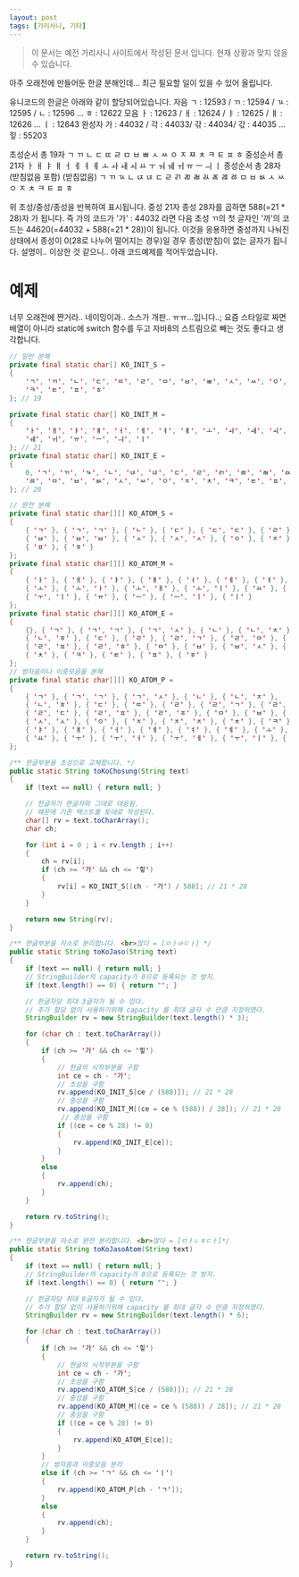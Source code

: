 ```yaml
---
layout: post
tags: [가리사니, 기타]
---
```


> 이 문서는 예전 가리사니 사이트에서 작성된 문서 입니다.
현재 상황과 맞지 않을 수 있습니다.


아주 오래전에 만들어둔 한글 분해인데... 최근 필요할 일이 있을 수 있어 올립니다.

유니코드의 한글은 아래와 같이 할당되어있습니다.
자음
ㄱ : 12593 / ㄲ : 12594 / ㄳ : 12595 / ㄴ : 12596 ... ㅎ : 12622
모음
ㅏ : 12623 / ㅐ : 12624 / ㅑ : 12625 / ㅒ : 12626 ... ㅣ : 12643
완성자
가 : 44032 / 각 : 44033/ 갂 : 44034/ 갃 : 44035 ... 힣 : 55203

초성순서 총 19자
ㄱ ㄲ ㄴ ㄷ ㄸ ㄹ ㅁ ㅂ ㅃ ㅅ ㅆ ㅇ ㅈ ㅉ ㅊ ㅋ ㅌ ㅍ ㅎ
중성순서 총 21자
ㅏ ㅐ ㅑ ㅒ ㅓ ㅔ ㅕ ㅖ ㅗ ㅘ ㅙ ㅚ ㅛ ㅜ ㅝ ㅞ ㅟ ㅠ ㅡ ㅢ ㅣ
종성순서 총 28자 (받침없음 포함)
(받침없음) ㄱ ㄲ ㄳ ㄴ ㄵ ㄶ ㄷ ㄹ ㄺ ㄻ ㄼ ㄽ ㄾ ㄿ ㅀ ㅁ ㅂ ㅄ ㅅ ㅆ ㅇ ㅈ ㅊ ㅋ ㅌ ㅍ ㅎ

위 초성/중성/종성을 반복하여 표시됩니다.
중성 21자 종성 28자를 곱하면 588(=21 * 28)자 가 됩니다.
즉 가의 코드가 '가' : 44032 라면 다음 초성 ㄲ의 첫 글자인 '까'의 코드는 44620(=44032 + 588(=21 * 28))이 됩니다.
이것을 응용하면 중성까지 나눠진 상태에서 종성이 0(28로 나누어 떨어지는 경우)일 경우 종성(받침)이 없는 글자가 됩니다.
설명이.. 이상한 것 같으니.. 아래 코드예제를 적어두었습니다.

# 예제
너무 오래전에 짠거라.. 네이밍이과.. 소스가 개판.. ㅠㅠ...입니다..;
요즘 스타일로 짜면 배열이 아니라 static에 switch 함수를 두고 자바8의 스트림으로 빼는 것도 좋다고 생각합니다.
``` java
// 일반 분해
private final static char[] KO_INIT_S =
{
	'ㄱ', 'ㄲ', 'ㄴ', 'ㄷ', 'ㄸ', 'ㄹ', 'ㅁ', 'ㅂ', 'ㅃ', 'ㅅ', 'ㅆ', 'ㅇ', 'ㅈ', 'ㅉ', 'ㅊ',
	'ㅋ', 'ㅌ', 'ㅍ', 'ㅎ'
}; // 19

private final static char[] KO_INIT_M =
{
	'ㅏ', 'ㅐ', 'ㅑ', 'ㅒ', 'ㅓ', 'ㅔ', 'ㅕ', 'ㅖ', 'ㅗ', 'ㅘ', 'ㅙ', 'ㅚ', 'ㅛ', 'ㅜ', 'ㅝ',
	'ㅞ', 'ㅟ', 'ㅠ', 'ㅡ', 'ㅢ', 'ㅣ'
}; // 21
private final static char[] KO_INIT_E =
{
	0, 'ㄱ', 'ㄲ', 'ㄳ', 'ㄴ', 'ㄵ', 'ㄶ', 'ㄷ', 'ㄹ', 'ㄺ', 'ㄻ', 'ㄼ', 'ㄽ', 'ㄾ', 'ㄿ',
	'ㅀ', 'ㅁ', 'ㅂ', 'ㅄ', 'ㅅ', 'ㅆ', 'ㅇ', 'ㅈ', 'ㅊ', 'ㅋ', 'ㅌ', 'ㅍ', 'ㅎ'
}; // 28

// 완전 분해
private final static char[][] KO_ATOM_S =
{
	{ 'ㄱ' }, { 'ㄱ', 'ㄱ' }, { 'ㄴ' }, { 'ㄷ' }, { 'ㄷ', 'ㄷ' }, { 'ㄹ' }, { 'ㅁ' },
	{ 'ㅂ' }, { 'ㅂ', 'ㅂ' }, { 'ㅅ' }, { 'ㅅ', 'ㅅ' }, { 'ㅇ' }, { 'ㅈ' }, { 'ㅈ', 'ㅈ' }, { 'ㅊ' }, { 'ㅋ' }, { 'ㅌ' },
	{ 'ㅍ' }, { 'ㅎ' }
};
private final static char[][] KO_ATOM_M =
{
	{ 'ㅏ' }, { 'ㅐ' }, { 'ㅑ' }, { 'ㅒ' }, { 'ㅓ' }, { 'ㅔ' }, { 'ㅕ' }, { 'ㅖ' },
	{ 'ㅗ' }, { 'ㅗ', 'ㅏ' }, { 'ㅗ', 'ㅐ' }, { 'ㅗ', 'ㅣ' }, { 'ㅛ' }, { 'ㅜ' }, { 'ㅜ', 'ㅓ' }, { 'ㅜ', 'ㅔ' },
	{ 'ㅜ', 'ㅣ' }, { 'ㅠ' }, { 'ㅡ' }, { 'ㅡ', 'ㅣ' }, { 'ㅣ' }
};
private final static char[][] KO_ATOM_E =
{
	{}, { 'ㄱ' }, { 'ㄱ', 'ㄱ' }, { 'ㄱ', 'ㅅ' }, { 'ㄴ' }, { 'ㄴ', 'ㅈ' },
	{ 'ㄴ', 'ㅎ' }, { 'ㄷ' }, { 'ㄹ' }, { 'ㄹ', 'ㄱ' }, { 'ㄹ', 'ㅁ' }, { 'ㄹ', 'ㅂ' }, { 'ㄹ', 'ㅅ' }, { 'ㄹ', 'ㅌ' },
	{ 'ㄹ', 'ㅍ' }, { 'ㄹ', 'ㅎ' }, { 'ㅁ' }, { 'ㅂ' }, { 'ㅂ', 'ㅅ' }, { 'ㅅ' }, { 'ㅅ', 'ㅅ' }, { 'ㅇ' }, { 'ㅈ' },
	{ 'ㅊ' }, { 'ㅋ' }, { 'ㅌ' }, { 'ㅍ' }, { 'ㅎ' }
};
// 쌍자음이나 이중모음을 분해
private final static char[][] KO_ATOM_P =
{
	{ 'ㄱ' }, { 'ㄱ', 'ㄱ' }, { 'ㄱ', 'ㅅ' }, { 'ㄴ' }, { 'ㄴ', 'ㅈ' },
	{ 'ㄴ', 'ㅎ' }, { 'ㄷ' }, { 'ㄸ' }, { 'ㄹ' }, { 'ㄹ', 'ㄱ' }, { 'ㄹ', 'ㅁ' }, { 'ㄹ', 'ㅂ' }, { 'ㄹ', 'ㅅ' },
	{ 'ㄹ', 'ㄷ' }, { 'ㄹ', 'ㅍ' }, { 'ㄹ', 'ㅎ' }, { 'ㅁ' }, { 'ㅂ' }, { 'ㅂ', 'ㅂ' }, { 'ㅂ', 'ㅅ' }, { 'ㅅ' },
	{ 'ㅅ', 'ㅅ' }, { 'ㅇ' }, { 'ㅈ' }, { 'ㅈ', 'ㅈ' }, { 'ㅊ' }, { 'ㅋ' }, { 'ㅌ' }, { 'ㅍ' }, { 'ㅎ' }, { 'ㅏ' }, { 'ㅐ' },
	{ 'ㅑ' }, { 'ㅒ' }, { 'ㅓ' }, { 'ㅔ' }, { 'ㅕ' }, { 'ㅖ' }, { 'ㅗ' }, { 'ㅗ', 'ㅏ' }, { 'ㅗ', 'ㅐ' }, { 'ㅗ', 'ㅣ' },
	{ 'ㅛ' }, { 'ㅜ' }, { 'ㅜ', 'ㅓ' }, { 'ㅜ', 'ㅔ' }, { 'ㅜ', 'ㅣ' }, { 'ㅠ' }, { 'ㅡ' }, { 'ㅡ', 'ㅣ' }, { 'ㅣ' }
};

/** 한글부분을 초성으로 교체합니다. */
public static String toKoChosung(String text)
{
	if (text == null) { return null; }

	// 한글자가 한글자와 그대로 대응됨.
	// 때문에 기존 텍스트를 토대로 작성된다.
	char[] rv = text.toCharArray();
	char ch;

	for (int i = 0 ; i < rv.length ; i++)
	{
		ch = rv[i];
		if (ch >= '가' && ch <= '힣')
		{
			rv[i] = KO_INIT_S[(ch - '가') / 588]; // 21 * 28
		}
	}

	return new String(rv);
}

/** 한글부분을 자소로 분리합니다. <br>많다 = [ㅁㅏㄶㄷㅏ] */
public static String toKoJaso(String text)
{
	if (text == null) { return null; }
	// StringBuilder의 capacity가 0으로 등록되는 것 방지.
	if (text.length() == 0) { return ""; }

	// 한글자당 최대 3글자가 될 수 있다.
	// 추가 할당 없이 사용하기위해 capacity 를 최대 글자 수 만큼 지정하였다.
	StringBuilder rv = new StringBuilder(text.length() * 3);

	for (char ch : text.toCharArray())
	{
		if (ch >= '가' && ch <= '힣')
		{
			// 한글의 시작부분을 구함
			int ce = ch - '가';
			// 초성을 구함
			rv.append(KO_INIT_S[ce / (588)]); // 21 * 28
			// 중성을 구함
			rv.append(KO_INIT_M[(ce = ce % (588)) / 28]); // 21 * 28
			 // 종성을 구함
			if ((ce = ce % 28) != 0)
			{
				rv.append(KO_INIT_E[ce]);
			}
		}
		else
		{
			rv.append(ch);
		}
	}

	return rv.toString();
}

/** 한글부분을 자소로 완전 분리합니다. <br>많다 = [ㅁㅏㄴㅎㄷㅏ]*/
public static String toKoJasoAtom(String text)
{
	if (text == null) { return null; }
	// StringBuilder의 capacity가 0으로 등록되는 것 방지.
	if (text.length() == 0) { return ""; }

	// 한글자당 최대 6글자가 될 수 있다.
	// 추가 할당 없이 사용하기위해 capacity 를 최대 글자 수 만큼 지정하였다.
	StringBuilder rv = new StringBuilder(text.length() * 6);

	for (char ch : text.toCharArray())
	{
		if (ch >= '가' && ch <= '힣')
		{
			// 한글의 시작부분을 구함
			int ce = ch - '가';
			// 초성을 구함
			rv.append(KO_ATOM_S[ce / (588)]); // 21 * 28
			// 중성을 구함
			rv.append(KO_ATOM_M[(ce = ce % (588)) / 28]); // 21 * 28
			// 종성을 구함
			if ((ce = ce % 28) != 0)
			{
				rv.append(KO_ATOM_E[ce]);
			}
		}
		// 쌍자음과 이중모음 분리
		else if (ch >= 'ㄱ' && ch <= 'ㅣ')
		{
			rv.append(KO_ATOM_P[ch - 'ㄱ']);
		}
		else
		{
			rv.append(ch);
		}
	}

	return rv.toString();
}
```